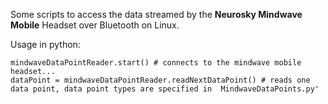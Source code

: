 Some scripts to access the data streamed by the **Neurosky Mindwave Mobile** Headset over Bluetooth on Linux.

Usage in python:

``` mindwaveDataPointReader = MindwaveDataPointReader()
mindwaveDataPointReader.start() # connects to the mindwave mobile headset...
dataPoint = mindwaveDataPointReader.readNextDataPoint() # reads one data point, data point types are specified in  MindwaveDataPoints.py'
``` 
